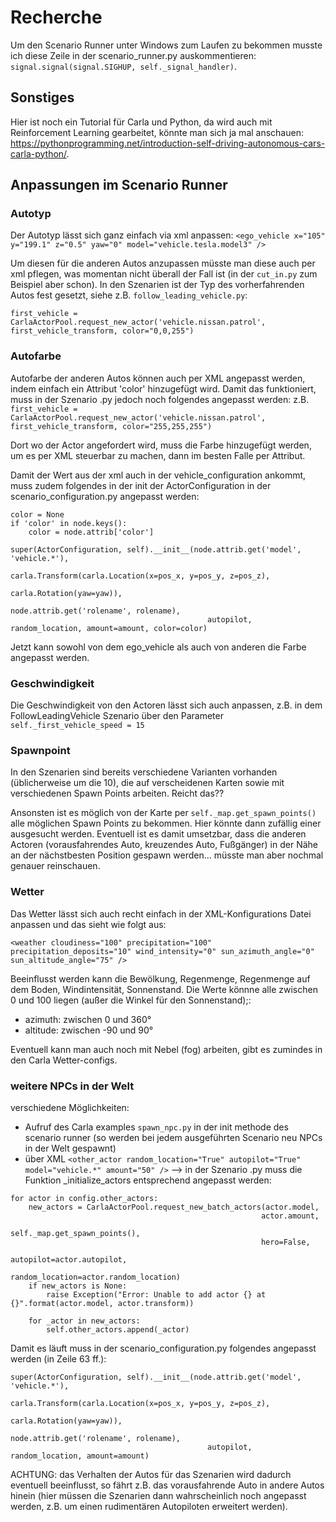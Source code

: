 # Recherche

Um den Scenario Runner unter Windows zum Laufen zu bekommen musste ich diese Zeile in der scenario_runner.py auskommentieren:
```signal.signal(signal.SIGHUP, self._signal_handler)```.

## Sonstiges

Hier ist noch ein Tutorial für Carla und Python, da wird auch mit Reinforcement Learning gearbeitet, könnte man sich ja mal anschauen: https://pythonprogramming.net/introduction-self-driving-autonomous-cars-carla-python/.

## Anpassungen im Scenario Runner

### Autotyp

Der Autotyp lässt sich ganz einfach via xml anpassen:
```<ego_vehicle x="105" y="199.1" z="0.5" yaw="0" model="vehicle.tesla.model3" />```

Um diesen für die anderen Autos anzupassen müsste man diese auch per xml pflegen, was momentan nicht überall der Fall ist (in der ```cut_in.py``` zum Beispiel aber schon). In den Szenarien ist der Typ des vorherfahrenden Autos fest gesetzt, siehe z.B. ```follow_leading_vehicle.py```:
```
first_vehicle = CarlaActorPool.request_new_actor('vehicle.nissan.patrol', first_vehicle_transform, color="0,0,255")
```

### Autofarbe

Autofarbe der anderen Autos können auch per XML angepasst werden, indem einfach ein Attribut 'color' hinzugefügt wird. 
Damit das funktioniert, muss in der Szenario .py jedoch noch folgendes angepasst werden: z.B. ```first_vehicle = CarlaActorPool.request_new_actor('vehicle.nissan.patrol', first_vehicle_transform, color="255,255,255")```

Dort wo der Actor angefordert wird, muss die Farbe hinzugefügt werden, um es per XML steuerbar zu machen, dann im besten Falle per Attribut.

Damit der Wert aus der xml auch in der vehicle_configuration ankommt, muss zudem folgendes in der init der ActorConfiguration in der scenario_configuration.py angepasst werden:
```
color = None
if 'color' in node.keys():
    color = node.attrib['color']

super(ActorConfiguration, self).__init__(node.attrib.get('model', 'vehicle.*'),
                                            carla.Transform(carla.Location(x=pos_x, y=pos_y, z=pos_z),
                                                            carla.Rotation(yaw=yaw)),
                                            node.attrib.get('rolename', rolename),
                                            autopilot, random_location, amount=amount, color=color)
```

Jetzt kann sowohl von dem ego_vehicle als auch von anderen die Farbe angepasst werden.

### Geschwindigkeit

Die Geschwindigkeit von den Actoren lässt sich auch anpassen, z.B. in dem FollowLeadingVehicle Szenario über den Parameter ```self._first_vehicle_speed = 15```


### Spawnpoint

In den Szenarien sind bereits verschiedene Varianten vorhanden (üblicherweise um die 10), die auf verscheidenen Karten sowie mit verschiedenen Spawn Points arbeiten.
Reicht das?? 

Ansonsten ist es möglich von der Karte per ```self._map.get_spawn_points()``` alle möglichen Spawn Points zu bekommen. Hier könnte dann zufällig einer ausgesucht werden.
Eventuell ist es damit umsetzbar, dass die anderen Actoren (vorausfahrendes Auto, kreuzendes Auto, Fußgänger) in der Nähe an der nächstbesten Position gespawn werden... müsste man aber nochmal genauer reinschauen.


### Wetter

Das Wetter lässt sich auch recht einfach in der XML-Konfigurations Datei anpassen und das sieht wie folgt aus:
```
<weather cloudiness="100" precipitation="100" precipitation_deposits="10" wind_intensity="0" sun_azimuth_angle="0" sun_altitude_angle="75" />
```

Beeinflusst werden kann die Bewölkung, Regenmenge, Regenmenge auf dem Boden, Windintensität, Sonnenstand.
Die Werte könnne alle zwischen 0 und 100 liegen (außer die Winkel für den Sonnenstand);:
- azimuth: zwischen 0 und 360°
- altitude: zwischen -90 und 90°

Eventuell kann man auch noch mit Nebel (fog) arbeiten, gibt es zumindes in den Carla Wetter-configs.


### weitere NPCs in der Welt

verschiedene Möglichkeiten:
- Aufruf des Carla examples ```spawn_npc.py``` in der init methode des scenario runner (so werden bei jedem ausgeführten Scenario neu NPCs in der Welt gespawnt)
- über XML
```<other_actor random_location="True" autopilot="True" model="vehicle.*" amount="50" />```
--> in der Szenario .py muss die Funktion _initialize_actors entsprechend angepasst werden:
```
for actor in config.other_actors:
    new_actors = CarlaActorPool.request_new_batch_actors(actor.model,
                                                        actor.amount,
                                                        self._map.get_spawn_points(),
                                                        hero=False,
                                                        autopilot=actor.autopilot,
                                                        random_location=actor.random_location)
    if new_actors is None:
        raise Exception("Error: Unable to add actor {} at {}".format(actor.model, actor.transform))

    for _actor in new_actors:
        self.other_actors.append(_actor)
```

Damit es läuft muss in der scenario_configuration.py folgendes angepasst werden (in Zeile 63 ff.):

```
super(ActorConfiguration, self).__init__(node.attrib.get('model', 'vehicle.*'),
                                            carla.Transform(carla.Location(x=pos_x, y=pos_y, z=pos_z),
                                                            carla.Rotation(yaw=yaw)),
                                            node.attrib.get('rolename', rolename),
                                            autopilot, random_location, amount=amount)
```

ACHTUNG: das Verhalten der Autos für das Szenarien wird dadurch eventuell beeinflusst, so fährt z.B. das vorausfahrende Auto in andere Autos hinein (hier müssen die Szenarien dann wahrscheinlich noch angepasst werden, z.B. um einen rudimentären Autopiloten erweitert werden).